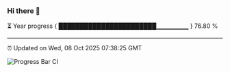 ### Hi there 👋

⏳ Year progress { ███████████████████████▁▁▁▁▁▁▁ } 76.80 %

---

⏰ Updated on Wed, 08 Oct 2025 07:38:25 GMT

![Progress Bar CI](https://github.com/IshwaranRudhara/GIT-ACTION/workflows/Progress%20Bar%20CI/badge.svg)
